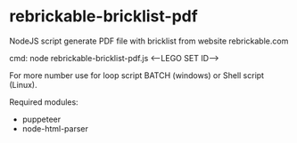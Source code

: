# rebrickable-bricklist-pdf

NodeJS script generate PDF file with bricklist from website rebrickable.com


cmd: node rebrickable-bricklist-pdf.js <--LEGO SET ID-->


For more number use for loop script BATCH (windows) or Shell script (Linux).

Required modules:
- puppeteer
- node-html-parser